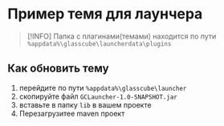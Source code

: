 # Пример темя для лаунчера

> [!INFO]
> Папка с плагинами(темами) находится по пути ``%appdata%\glasscube\launcherdata\plugins`` 

## Как обновить тему
  1. перейдите по пути ``%appdata%\glasscube\launcher``
  2. скопируйте файл ``GCLauncher-1.0-SNAPSHOT.jar``
  3. вставьте в папку ``lib`` в вашем проекте
  4. Перезагрузитее maven проект
